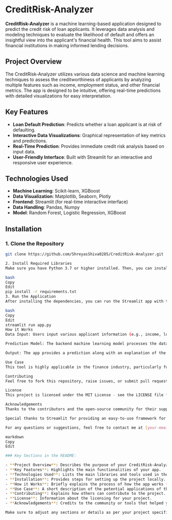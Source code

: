 # CreditRisk-Analyzer

**CreditRisk-Analyzer** is a machine learning-based application designed to predict the credit risk of loan applicants. It leverages data analysis and modeling techniques to evaluate the likelihood of default and offers an insightful view into the applicant's financial health. This tool aims to assist financial institutions in making informed lending decisions.

## Project Overview

The CreditRisk-Analyzer utilizes various data science and machine learning techniques to assess the creditworthiness of applicants by analyzing multiple features such as income, employment status, and other financial metrics. The app is designed to be intuitive, offering real-time predictions with detailed visualizations for easy interpretation.

## Key Features

- **Loan Default Prediction**: Predicts whether a loan applicant is at risk of defaulting.
- **Interactive Data Visualizations**: Graphical representation of key metrics and predictions.
- **Real-Time Prediction**: Provides immediate credit risk analysis based on input data.
- **User-Friendly Interface**: Built with Streamlit for an interactive and responsive user experience.

## Technologies Used

- **Machine Learning**: Scikit-learn, XGBoost
- **Data Visualization**: Matplotlib, Seaborn, Plotly
- **Frontend**: Streamlit (for real-time interactive interface)
- **Data Handling**: Pandas, Numpy
- **Model**: Random Forest, Logistic Regression, XGBoost

## Installation

### 1. Clone the Repository
```bash
git clone https://github.com/ShreyasShiva0285/CreditRisk-Analyzer.git

2. Install Required Libraries
Make sure you have Python 3.7 or higher installed. Then, you can install the required dependencies via pip:

bash
Copy
Edit
pip install -r requirements.txt
3. Run the Application
After installing the dependencies, you can run the Streamlit app with the following command:

bash
Copy
Edit
streamlit run app.py
How it Works
Data Input: Users input various applicant information (e.g., income, loan amount, credit score, etc.) through an interactive form.

Prediction Model: The backend machine learning model processes the data and returns a prediction about whether the applicant is a high or low risk.

Output: The app provides a prediction along with an explanation of the results based on the applicant’s input data. It also offers visual insights into the risk factors that contributed to the decision.

Use Case
This tool is highly applicable in the finance industry, particularly for banks and financial institutions that need to evaluate the risk of lending to individuals or businesses. The model can help in automating credit risk analysis, making it faster, more accurate, and data-driven.

Contributing
Feel free to fork this repository, raise issues, or submit pull requests to contribute to the development of this project. Your contributions are always welcome!

License
This project is licensed under the MIT License - see the LICENSE file for details.

Acknowledgements
Thanks to the contributors and the open-source community for their support in making machine learning accessible.

Special thanks to Streamlit for providing an easy-to-use framework for building interactive data applications.

For any questions or suggestions, feel free to contact me at [your-email@example.com].

markdown
Copy
Edit

### Key Sections in the README:

- **Project Overview**: Describes the purpose of your CreditRisk-Analyzer app.
- **Key Features**: Highlights the main functionalities of your app.
- **Technologies Used**: Lists the main libraries and tools used in the project.
- **Installation**: Provides steps for setting up the project locally.
- **How it Works**: Briefly explains the process of how the app works (input, processing, and output).
- **Use Case**: A short description of the potential applications of the tool.
- **Contributing**: Explains how others can contribute to the project.
- **License**: Information about the licensing for your project.
- **Acknowledgements**: Credits to the community or tools that helped you in building the project.

Make sure to adjust any sections or details as per your project specifics. If you have additional files or folders (like datasets or model files), you can include them in the directory structure section.
